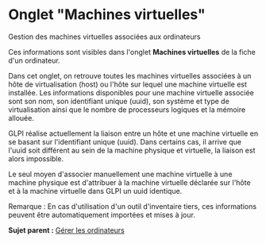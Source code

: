 Onglet "Machines virtuelles"
============================

Gestion des machines virtuelles associées aux ordinateurs

Ces informations sont visibles dans l'onglet **Machines virtuelles** de
la fiche d'un ordinateur.

Dans cet onglet, on retrouve toutes les machines virtuelles associées à
un hôte de virtualisation (host) ou l'hôte sur lequel une machine
virtuelle est installée. Les informations disponibles pour une machine
virtuelle associée sont son nom, son identifiant unique (uuid), son
système et type de virtualisation ainsi que le nombre de processeurs
logiques et la mémoire allouée.

GLPI réalise actuellement la liaison entre un hôte et une machine
virtuelle en se basant sur l'identifiant unique (uuid). Dans certains
cas, il arrive que l'uuid soit différent au sein de la machine physique
et virtuelle, la liaison est alors impossible.

Le seul moyen d'associer manuellement une machine virtuelle à une
machine physique est d'attribuer à la machine virtuelle déclarée sur
l'hôte et à la machine virtuelle dans GLPI un uuid identique.

Remarque : En cas d'utilisation d'un outil d'inventaire tiers, ces
informations peuvent être automatiquement importées et mises à jour.

**Sujet parent :** [Gérer les
ordinateurs](../glpi/inventory_computer.html "Les ordinateurs se gèrent depuis le menu Parc > Ordinateurs")
